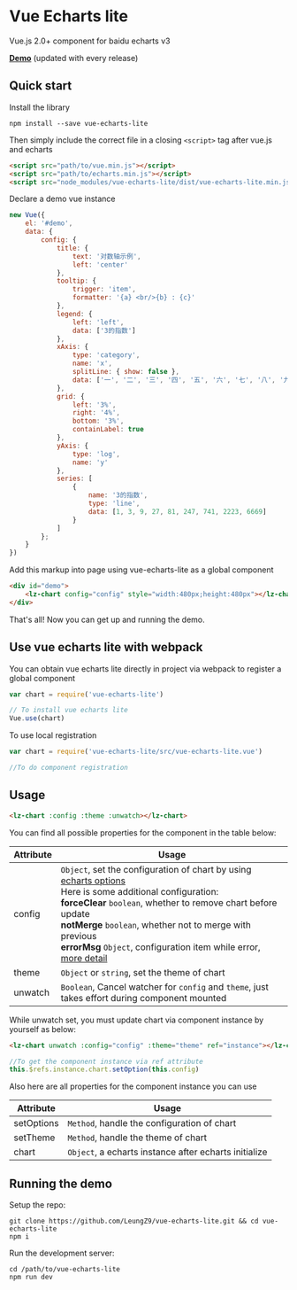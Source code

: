 # Vue Echarts lite

Vue.js 2.0+ component for baidu echarts v3

**[Demo](https://leungz9.github.io/vue-echarts-lite/)** (updated with every release)

## Quick start

Install the library

```
npm install --save vue-echarts-lite
```

Then simply include the correct file in a closing `<script>` tag after vue.js and echarts

```html
<script src="path/to/vue.min.js"></script>
<script src="path/to/echarts.min.js"></script>
<script src="node_modules/vue-echarts-lite/dist/vue-echarts-lite.min.js"></script>
```

Declare a demo vue instance

```js
new Vue({
    el: '#demo',
    data: {
        config: {
            title: {
                text: '对数轴示例',
                left: 'center'
            },
            tooltip: {
                trigger: 'item',
                formatter: '{a} <br/>{b} : {c}'
            },
            legend: {
                left: 'left',
                data: ['3的指数']
            },
            xAxis: {
                type: 'category',
                name: 'x',
                splitLine: { show: false },
                data: ['一', '二', '三', '四', '五', '六', '七', '八', '九']
            },
            grid: {
                left: '3%',
                right: '4%',
                bottom: '3%',
                containLabel: true
            },
            yAxis: {
                type: 'log',
                name: 'y'
            },
            series: [
                {
                    name: '3的指数',
                    type: 'line',
                    data: [1, 3, 9, 27, 81, 247, 741, 2223, 6669]
                }
            ]
        };
    }
})
```

Add this markup into page using vue-echarts-lite as a global component
```html
<div id="demo">
    <lz-chart config="config" style="width:480px;height:480px"></lz-chart>
</div>
```

That's all! Now you can get up and running the demo.

## Use vue echarts lite with webpack

You can obtain vue echarts lite directly in project via webpack to register a global component

```js
var chart = require('vue-echarts-lite')

// To install vue echarts lite
Vue.use(chart)
```

To use local registration
```js
var chart = require('vue-echarts-lite/src/vue-echarts-lite.vue')

//To do component registration
```

## Usage

```html
<lz-chart :config :theme :unwatch></lz-chart>
```

You can find all possible properties for the component in the table below:

Attribute  | Usage
---        | ---
config     | `Object`, set the configuration of chart by using [echarts options](https://ecomfe.github.io/echarts-doc/public/en/option.html)<br>Here is some additional configuration:<br>**forceClear** `boolean`, whether to remove chart before update<br>**notMerge** `boolean`, whether not to merge with previous<br>**errorMsg** `Object`, configuration item while error, [more detail](https://ecomfe.github.io/echarts-doc/public/en/api.html#echartsInstance.showLoading)
theme      | `Object` or `string`,  set the theme of chart
unwatch    | `Boolean`, Cancel watcher for `config` and `theme`, just takes effort during component mounted


While unwatch set, you must update chart via component instance by yourself as below:

```html
<lz-chart unwatch :config="config" :theme="theme" ref="instance"></lz-chart>
```

```js
//To get the component instance via ref attribute
this.$refs.instance.chart.setOption(this.config)
```

Also here are all properties for the component instance you can use

Attribute  | Usage
---        | ---
setOptions | `Method`, handle the configuration of chart 
setTheme   | `Method`, handle the theme of chart
chart      | `Object`, a echarts instance after echarts initialize

## Running the demo

Setup the repo:

```
git clone https://github.com/LeungZ9/vue-echarts-lite.git && cd vue-echarts-lite
npm i
```

Run the development server:

```
cd /path/to/vue-echarts-lite
npm run dev
```
